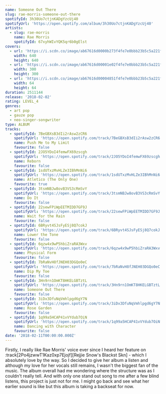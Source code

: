 ```yaml
---
name: Someone Out There
slug: rae-morris-someone-out-there
spotifyId: 3h30Uo7ctjnKADgYzcUj40
spotifyUrl: 'https://open.spotify.com/album/3h30Uo7ctjnKADgYzcUj40'
artists:
  - slug: rae-morris
    name: Rae Morris
    spotifyId: 67xyhWIvYQK5qr6b0gElst
covers:
  - url: 'https://i.scdn.co/image/ab67616d0000b273f4fe7e0bbb23b5c5a221f4b2'
    width: 640
    height: 640
  - url: 'https://i.scdn.co/image/ab67616d00001e02f4fe7e0bbb23b5c5a221f4b2'
    width: 300
    height: 300
  - url: 'https://i.scdn.co/image/ab67616d00004851f4fe7e0bbb23b5c5a221f4b2'
    width: 64
    height: 64
duration: 2511144
release: '2018-02-02'
rating: LEVEL_4
genres:
  - art pop
  - gauze pop
  - neo-singer-songwriter
type: ALBUM
tracks:
  - spotifyId: 7BeGBXsB3dIi2rAsw2zCR6
    spotifyUrl: 'https://open.spotify.com/track/7BeGBXsB3dIi2rAsw2zCR6'
    name: Push Me to My Limit
    favourite: false
  - spotifyId: 2JO5YDoI4femwFX69zscgh
    spotifyUrl: 'https://open.spotify.com/track/2JO5YDoI4femwFX69zscgh'
    name: Reborn
    favourite: false
  - spotifyId: 1sdUTxzMvHLZe3IBhMnNi6
    spotifyUrl: 'https://open.spotify.com/track/1sdUTxzMvHLZe3IBhMnNi6'
    name: Atletico (The Only One)
    favourite: true
  - spotifyId: 3tsmNBJw8ovB3VS3cRmSvY
    spotifyUrl: 'https://open.spotify.com/track/3tsmNBJw8ovB3VS3cRmSvY'
    name: Do It
    favourite: false
  - spotifyId: 22sewFPiWpEETMIDD7GF9J
    spotifyUrl: 'https://open.spotify.com/track/22sewFPiWpEETMIDD7GF9J'
    name: Wait for the Rain
    favourite: false
  - spotifyId: 6BRyvt4SJsFyESj8Q7cokJ
    spotifyUrl: 'https://open.spotify.com/track/6BRyvt4SJsFyESj8Q7cokJ'
    name: Lower the Tone
    favourite: false
  - spotifyId: 6qzw4x9wP5hbiZraRA3Wxv
    spotifyUrl: 'https://open.spotify.com/track/6qzw4x9wP5hbiZraRA3Wxv'
    name: Physical Form
    favourite: false
  - spotifyId: 7bRaNvH8fJNEH03DGQo0eC
    spotifyUrl: 'https://open.spotify.com/track/7bRaNvH8fJNEH03DGQo0eC'
    name: Dip My Toe
    favourite: false
  - spotifyId: 3Hn9rn1OmKT8HKELGBTztL
    spotifyUrl: 'https://open.spotify.com/track/3Hn9rn1OmKT8HKELGBTztL'
    name: Someone Out There
    favourite: false
  - spotifyId: 3iDx3DfuNqVmhlpgd6gY7N
    spotifyUrl: 'https://open.spotify.com/track/3iDx3DfuNqVmhlpgd6gY7N'
    name: Rose Garden
    favourite: false
  - spotifyId: 1q99a5HCAP41vVYdub7OiN
    spotifyUrl: 'https://open.spotify.com/track/1q99a5HCAP41vVYdub7OiN'
    name: Dancing with Character
    favourite: false
date: '2018-02-11T00:00:00.000Z'
---
```

Firstly, I really like Rae Morris' voice ever since I heard her feature on
:track[2Po4jzwwT1Kaz0xp7Ejojf][Rejjie Snow's Blackst Skn] - which I absolutely love by the
way. So I decided to give her album a listen and although my love for her vocals still remains,
I wasn't the biggest fan of the music. The album overall had me wondering where the structure
was as I couldn't really tell. And with only one stand out song to me after a few blind listens,
this project is just not for me. I might go back and see what her earlier sound is like but
this album is taking a backseat for now.
